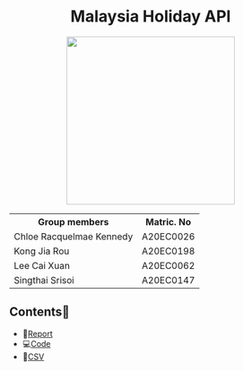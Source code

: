 <h1 align='center'>Malaysia Holiday API</h1>
<div align='center'>
<img width=300 src='https://media.istockphoto.com/id/1199876123/vector/young-woman-running-with-suitcase-and-flight-ticket-female-in-dress-with-luggage-bag.jpg?s=612x612&w=0&k=20&c=lPxzgUB1oZAatnY7YbfH9jWHOpZ9c-QnSvuxHjiKkJQ='>

<table>
  <tr>
   <th>Group members</th>
   <th>Matric. No</th>
  </tr>
  <tr>
   <td>Chloe Racquelmae Kennedy</td>
   <td>A20EC0026</td>
  </tr>
  <tr>
   <td>Kong Jia Rou</td>
   <td>A20EC0198</td>
  </tr>
  <tr>
   <td>Lee Cai Xuan</td>
   <td>A20EC0062</td>
  </tr>
  <tr>
   <td>Singthai Srisoi</td>
   <td>A20EC0147</td>
  </tr>
</table>
</div>

## Contents📝
- 📑[Report](https://github.com/drshahizan/special-topic-data-engineering/blob/main/assignment/API/submission/StaticIP/Report.md)
- 💻[Code](https://github.com/drshahizan/special-topic-data-engineering/blob/main/assignment/API/submission/StaticIP/MalaysiaHoliday.ipynb)
- 📂[CSV](https://github.com/drshahizan/special-topic-data-engineering/blob/main/assignment/API/submission/StaticIP/data.csv)

